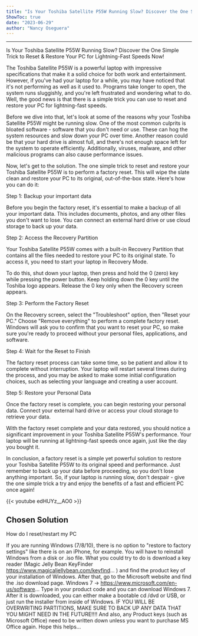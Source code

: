 ```yaml
---
title: "Is Your Toshiba Satellite P55W Running Slow? Discover the One Simple Trick to Reset & Restore Your PC for Lightning-Fast Speeds Now!"
ShowToc: true 
date: "2023-06-29"
author: "Nancy Oseguera"
---
```

*****
Is Your Toshiba Satellite P55W Running Slow? Discover the One Simple Trick to Reset & Restore Your PC for Lightning-Fast Speeds Now!

The Toshiba Satellite P55W is a powerful laptop with impressive specifications that make it a solid choice for both work and entertainment. However, if you've had your laptop for a while, you may have noticed that it's not performing as well as it used to. Programs take longer to open, the system runs sluggishly, and you're left frustrated and wondering what to do. Well, the good news is that there is a simple trick you can use to reset and restore your PC for lightning-fast speeds. 

Before we dive into that, let's look at some of the reasons why your Toshiba Satellite P55W might be running slow. One of the most common culprits is bloated software - software that you don't need or use. These can hog the system resources and slow down your PC over time. Another reason could be that your hard drive is almost full, and there's not enough space left for the system to operate efficiently. Additionally, viruses, malware, and other malicious programs can also cause performance issues. 

Now, let's get to the solution. The one simple trick to reset and restore your Toshiba Satellite P55W is to perform a factory reset. This will wipe the slate clean and restore your PC to its original, out-of-the-box state. Here's how you can do it: 

Step 1: Backup your important data

Before you begin the factory reset, it's essential to make a backup of all your important data. This includes documents, photos, and any other files you don't want to lose. You can connect an external hard drive or use cloud storage to back up your data. 

Step 2: Access the Recovery Partition

Your Toshiba Satellite P55W comes with a built-in Recovery Partition that contains all the files needed to restore your PC to its original state. To access it, you need to start your laptop in Recovery Mode. 

To do this, shut down your laptop, then press and hold the 0 (zero) key while pressing the power button. Keep holding down the 0 key until the Toshiba logo appears. Release the 0 key only when the Recovery screen appears. 

Step 3: Perform the Factory Reset

On the Recovery screen, select the "Troubleshoot" option, then "Reset your PC." Choose "Remove everything" to perform a complete factory reset. Windows will ask you to confirm that you want to reset your PC, so make sure you're ready to proceed without your personal files, applications, and software. 

Step 4: Wait for the Reset to Finish

The factory reset process can take some time, so be patient and allow it to complete without interruption. Your laptop will restart several times during the process, and you may be asked to make some initial configuration choices, such as selecting your language and creating a user account. 

Step 5: Restore your Personal Data

Once the factory reset is complete, you can begin restoring your personal data. Connect your external hard drive or access your cloud storage to retrieve your data. 

With the factory reset complete and your data restored, you should notice a significant improvement in your Toshiba Satellite P55W's performance. Your laptop will be running at lightning-fast speeds once again, just like the day you bought it. 

In conclusion, a factory reset is a simple yet powerful solution to restore your Toshiba Satellite P55W to its original speed and performance. Just remember to back up your data before proceeding, so you don't lose anything important. So, if your laptop is running slow, don't despair - give the one simple trick a try and enjoy the benefits of a fast and efficient PC once again!

{{< youtube edHUYz__AO0 >}} 



## Chosen Solution
 How do I reset/restart my PC

 If you are running Windows (7/8/10), there is no option to "restore to factory settings" like there is on an iPhone, for example. You will have to reinstall Windows from a disk or .iso file.
What you could try to do is download a key reader (Magic Jelly Bean KeyFinder https://www.magicaljellybean.com/keyfind... ) and find the product key of your installation of Windows.
After that, go to the Microsoft website and find the .iso download page. Windows 7 -> https://www.microsoft.com/en-us/software...
Type in your product code and you  can download Windows 7.
After it is downloaded, you can either make a bootable cd /dvd or USB, or just run the installer from inside of Windows. IF YOU WILL BE OVERWRITING PARTITIONS, MAKE SURE TO BACK UP ANY DATA THAT YOU MIGHT NEED IN THE FUTURE!!!!
And also, any Product keys (such as Microsoft Office) need to be written down unless you want to purchase MS Office again.
Hope this helps...




